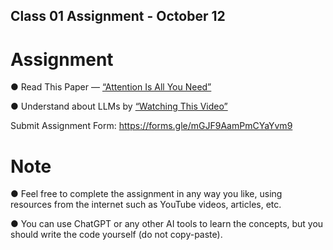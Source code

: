 ## Class 01 Assignment - October 12
# Assignment
● Read This Paper — [“Attention Is All You Need”](https://en.wikipedia.org/wiki/Attention_Is_All_You_Need)

● Understand about LLMs by [“Watching This Video”](https://www.youtube.com/watch?v=7xTGNNLPyMI)

Submit Assignment Form: https://forms.gle/mGJF9AamPmCYaYvm9

# Note
● Feel free to complete the assignment in any way you like, using resources from the internet such as YouTube videos, articles, etc.

● You can use ChatGPT or any other AI tools to learn the concepts, but you should write the code yourself (do not copy-paste).
